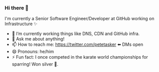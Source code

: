 ### Hi there 👋

I'm currently a Senior Software Engineer/Developer at GitHub working on Infrastructure ✨


- 🔭 I’m currently working things like DNS, CDN and GitHub infra.
- 💬 Ask me about anything!
- 📫 How to reach me: https://twitter.com/petetasker ⬅️ DMs open
- 😄 Pronouns: he/him
- ⚡ Fun fact: I once competed in the karate world championships for sparring! Won silver 🥈.
